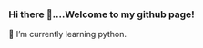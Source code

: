 ### Hi there 👋....Welcome to my github page!

🌱 I’m currently learning python.

<!--
**pmb-7684/pmb-7684** is a ✨ _special_ ✨ repository because its `README.md` (this file) appears on your GitHub profile.

Here are some ideas to get you started:

- 🔭 I’m currently working on ...
- 🌱 I’m currently learning ...
- 👯 I’m looking to collaborate on ...
- 🤔 I’m looking for help with ...
- 💬 Ask me about ...
- 📫 How to reach me: ...
- 😄 Pronouns: ...
- ⚡ Fun fact: ...

⚡ Fun fact: I am a life long learner.  Whether I'm in school or home, it is important for me to grow and learn
-->
